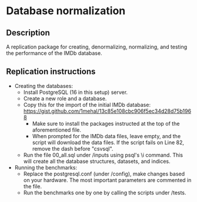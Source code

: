 # Database normalization

## Description

A replication package for creating, denormalizing, normalizing, and testing the performance of the IMDb database.

## Replication instructions

- Creating the databases:
  - Install PostgreSQL (16 in this setup) server.
  - Create a new role and a database.
  - Copy this for the import of the initial IMDb database: https://gist.github.com/1mehal/13c85e108cbc906f5ec34d28d75b1968
    - Make sure to install the packages instructed at the top of the aforementioned file.
    - When prompted for the IMDb data files, leave empty, and the script will download the data files. If the script fails on Line 82, remove the dash before "csvsql".
  - Run the file 00_all.sql under /inputs using psql's \i command. This will create all the database structures, datasets, and indices.
- Running the benchmarks:
  - Replace the postgresql.conf (under /config), make changes based on your hardware. The most important parameters are commented in the file.
  - Run the benchmarks one by one by calling the scripts under /tests.
  

